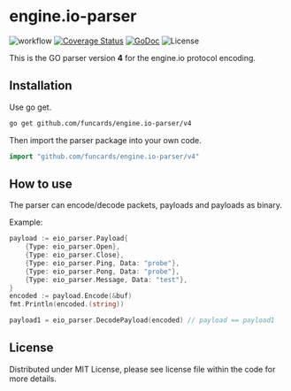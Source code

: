 # engine.io-parser

![workflow](https://github.com/funcards/engine.io-parser/actions/workflows/workflow.yml/badge.svg)
[![Coverage Status](https://coveralls.io/repos/funcards/engine.io-parser/badge.svg?branch=main&service=github)](https://coveralls.io/github/funcards/engine.io-parser?branch=main)
[![GoDoc](https://godoc.org/github.com/funcards/engine.io-parser?status.svg)](https://pkg.go.dev/github.com/funcards/engine.io-parser/v4)
![License](https://img.shields.io/dub/l/vibe-d.svg)

This is the GO parser version **4** for the engine.io protocol encoding.

## Installation

Use go get.

```bash
go get github.com/funcards/engine.io-parser/v4
```

Then import the parser package into your own code.

```go
import "github.com/funcards/engine.io-parser/v4"
```

## How to use

The parser can encode/decode packets, payloads and payloads as binary.

Example:

```go
payload := eio_parser.Payload{
    {Type: eio_parser.Open},
    {Type: eio_parser.Close},
    {Type: eio_parser.Ping, Data: "probe"},
    {Type: eio_parser.Pong, Data: "probe"},
    {Type: eio_parser.Message, Data: "test"},
}
encoded := payload.Encode(&buf)
fmt.Println(encoded.(string))

payload1 = eio_parser.DecodePayload(encoded) // payload == payload1
```

## License

Distributed under MIT License, please see license file within the code for more details.
